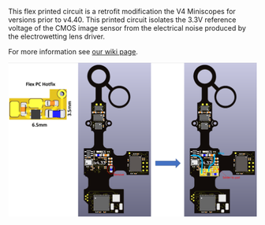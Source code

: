 This flex printed circuit is a retrofit modification the V4 Miniscopes for versions prior to v4.40. This printed circuit isolates the 3.3V reference voltage of the CMOS image sensor from the electrical noise produced by the electrowetting lens driver. 

For more information see [our wiki page](https://github.com/Aharoni-Lab/Miniscope-v4/wiki/Removing-Horizontal-Noise-from-Recordings).

<p align="center">
  <img width="600" src="https://github.com/Aharoni-Lab/Miniscope-v4/blob/master/img/Denoise/VDD_PIX_Hot_Fix_PCB.png">
</p>

<br clear=all>
